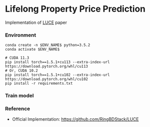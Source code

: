# Lifelong Property Price Prediction
Implementation of [LUCE](https://arxiv.org/abs/2008.05880) paper



### Environment
``` 
conda create -n $ENV_NAME$ python=3.5.2
conda activate $ENV_NAME$

# CUDA 11.3
pip install torch==1.5.1+cu113 --extra-index-url https://download.pytorch.org/whl/cu113 
# Or, CUDA 10.2 
pip install torch==1.5.1+cu102 --extra-index-url https://download.pytorch.org/whl/cu102 
pip install -r requirements.txt
```

### Train model

### Reference
* Official Implementation: https://github.com/RingBDStack/LUCE
